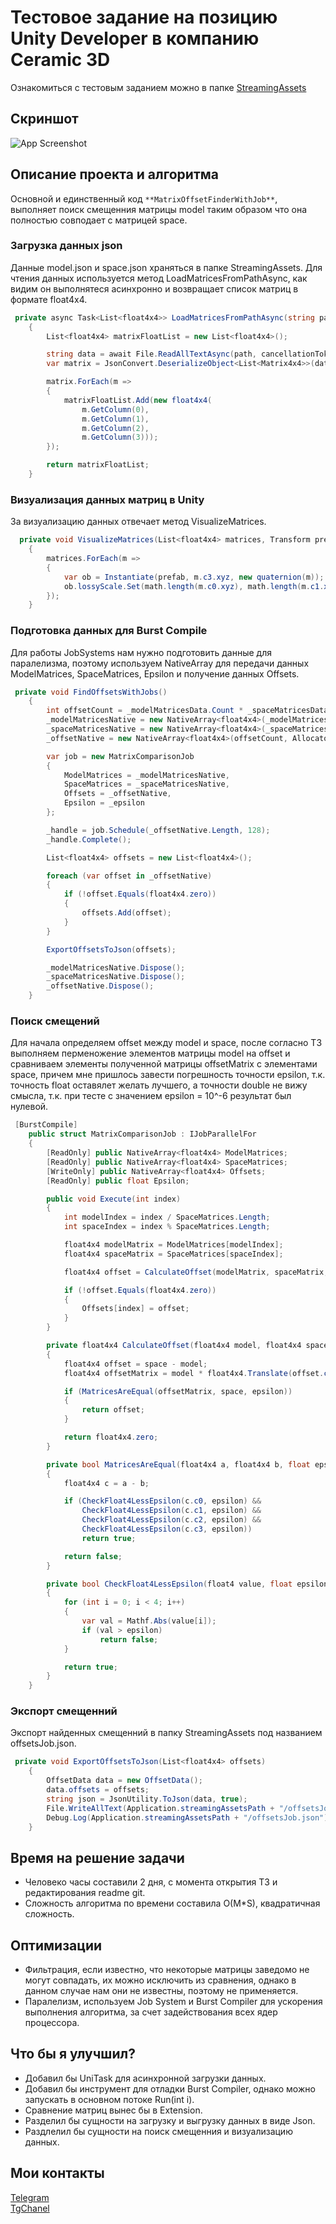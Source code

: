 # Тестовое задание на позицию Unity Developer в компанию Ceramic 3D
Ознакомиться с тестовым заданием можно в папке [StreamingAssets](https://github.com/Rutherfordum/Test_Task_Ceramic3d/tree/main/Assets/StreamingAssets)

## Скриншот
![App Screenshot](https://github.com/Rutherfordum/Test_Task_Ceramic3d/blob/main/Resources/1.png)

## Описание проекта и алгоритма
Основной и единственный код `**MatrixOffsetFinderWithJob**`, выполняет поиск смещенния матрицы model таким образом что она полностью совподает с матрицей space.

### Загрузка данных json
Данные model.json и space.json храняться в папке StreamingAssets. Для чтения данных используется метод LoadMatricesFromPathAsync, как видим он выполнятеся асинхронно и возвращает список матриц в формате float4x4.

```C#
 private async Task<List<float4x4>> LoadMatricesFromPathAsync(string path, CancellationToken cancellationToken = default)
    {
        List<float4x4> matrixFloatList = new List<float4x4>();

        string data = await File.ReadAllTextAsync(path, cancellationToken);
        var matrix = JsonConvert.DeserializeObject<List<Matrix4x4>>(data);

        matrix.ForEach(m =>
        {
            matrixFloatList.Add(new float4x4(
                m.GetColumn(0),
                m.GetColumn(1),
                m.GetColumn(2),
                m.GetColumn(3)));
        });

        return matrixFloatList;
    }
```

### Визуализация данных матриц в Unity
За визуализацию данных отвечает метод VisualizeMatrices.

```C#
  private void VisualizeMatrices(List<float4x4> matrices, Transform prefab)
    {
        matrices.ForEach(m =>
        {
            var ob = Instantiate(prefab, m.c3.xyz, new quaternion(m));
            ob.lossyScale.Set(math.length(m.c0.xyz), math.length(m.c1.xyz), math.length(m.c2.xyz));
        });
    }
```

### Подготовка данных для Burst Compile
Для работы JobSystems нам нужно подготовить данные для паралелизма, поэтому используем NativeArray для передачи данных ModelMatrices, SpaceMatrices, Epsilon и получение данных Offsets.

```C#
 private void FindOffsetsWithJobs()
    {
        int offsetCount = _modelMatricesData.Count * _spaceMatricesData.Count;
        _modelMatricesNative = new NativeArray<float4x4>(_modelMatricesData.ToArray(), Allocator.TempJob);
        _spaceMatricesNative = new NativeArray<float4x4>(_spaceMatricesData.ToArray(), Allocator.TempJob);
        _offsetNative = new NativeArray<float4x4>(offsetCount, Allocator.TempJob);

        var job = new MatrixComparisonJob
        {
            ModelMatrices = _modelMatricesNative,
            SpaceMatrices = _spaceMatricesNative,
            Offsets = _offsetNative,
            Epsilon = _epsilon
        };

        _handle = job.Schedule(_offsetNative.Length, 128);
        _handle.Complete();

        List<float4x4> offsets = new List<float4x4>();

        foreach (var offset in _offsetNative)
        {
            if (!offset.Equals(float4x4.zero))
            {
                offsets.Add(offset);
            }
        }

        ExportOffsetsToJson(offsets);

        _modelMatricesNative.Dispose();
        _spaceMatricesNative.Dispose();
        _offsetNative.Dispose();
    }
```

### Поиск смещений
Для начала определяем offset между model и space, после согласно ТЗ выполняем перменожение элементов матрицы model на offset и сравниваем элементы полученной матрицы offsetMatrix c элементами space, причем мне пришлось завести погрешность точности epsilon, т.к. точность float оставялет желать лучшего, а точности double не вижу смысла, т.к. при тесте с значением epsilon = 10^-6 результат был нулевой.

```C#
 [BurstCompile]
    public struct MatrixComparisonJob : IJobParallelFor
    {
        [ReadOnly] public NativeArray<float4x4> ModelMatrices;
        [ReadOnly] public NativeArray<float4x4> SpaceMatrices;
        [WriteOnly] public NativeArray<float4x4> Offsets;
        [ReadOnly] public float Epsilon;

        public void Execute(int index)
        {
            int modelIndex = index / SpaceMatrices.Length;
            int spaceIndex = index % SpaceMatrices.Length;

            float4x4 modelMatrix = ModelMatrices[modelIndex];
            float4x4 spaceMatrix = SpaceMatrices[spaceIndex];

            float4x4 offset = CalculateOffset(modelMatrix, spaceMatrix, Epsilon);

            if (!offset.Equals(float4x4.zero))
            {
                Offsets[index] = offset;
            }
        }

        private float4x4 CalculateOffset(float4x4 model, float4x4 space, float epsilon)
        {
            float4x4 offset = space - model;
            float4x4 offsetMatrix = model * float4x4.Translate(offset.c3.xyz);

            if (MatricesAreEqual(offsetMatrix, space, epsilon))
            {
                return offset;
            }

            return float4x4.zero;
        }

        private bool MatricesAreEqual(float4x4 a, float4x4 b, float epsilon)
        {
            float4x4 c = a - b;

            if (CheckFloat4LessEpsilon(c.c0, epsilon) &&
                CheckFloat4LessEpsilon(c.c1, epsilon) &&
                CheckFloat4LessEpsilon(c.c2, epsilon) &&
                CheckFloat4LessEpsilon(c.c3, epsilon))
                return true;

            return false;
        }

        private bool CheckFloat4LessEpsilon(float4 value, float epsilon)
        {
            for (int i = 0; i < 4; i++)
            {
                var val = Mathf.Abs(value[i]);
                if (val > epsilon)
                    return false;
            }

            return true;
        }
    }
```

### Экспорт смещенний 
Экспорт найденных смещенний в папку StreamingAssets под названием offsetsJob.json.

```C#
 private void ExportOffsetsToJson(List<float4x4> offsets)
    {
        OffsetData data = new OffsetData();
        data.offsets = offsets;
        string json = JsonUtility.ToJson(data, true);
        File.WriteAllText(Application.streamingAssetsPath + "/offsetsJob.json", json);
        Debug.Log(Application.streamingAssetsPath + "/offsetsJob.json");
    }
```

## Время на решение задачи
- Человеко часы составили 2 дня, с момента открытия ТЗ и редактирования readme git. 
- Сложность алгоритма по времени составила O(M*S), квадратичная сложность.


## Оптимизации
- Фильтрация, если известно, что некоторые матрицы заведомо не могут совпадать, их можно исключить из сравнения, однако в данном случае нам они не известны, поэтому не применяется.
- Паралелизм, используем Job System и Burst Compiler для ускорения выполнения алгоритма, за счет задействования всех ядер процессора.

## Что бы я улучшил?
- Добавил бы UniTask для асинхронной загрузки данных.
- Добавил бы инструмент для отладки Burst Compiler, однако можно запускать в основном потоке Run(int i).
- Сравнение матриц вынес бы в Extension.
- Разделил бы сущности на загрузку и выгрузку данных в виде Json.
- Раздлелил бы сущности на поиск смещенния и визуализацию данных.

## Мои контакты
[Telegram](https://t.me/Rutherfordum)   
[TgChanel](https://t.me/Pro_XR) 
